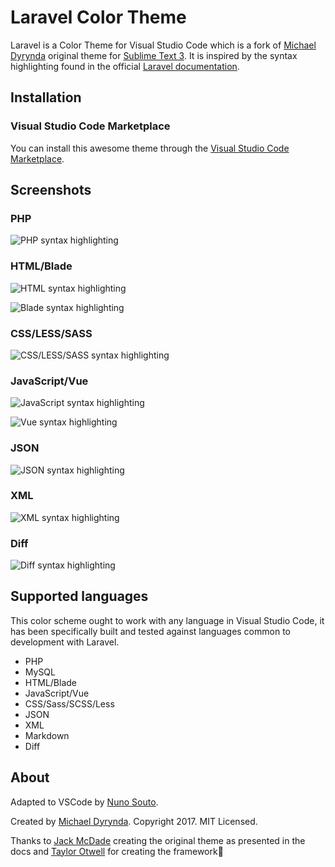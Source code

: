 # Laravel Color Theme

Laravel is a Color Theme for Visual Studio Code which is a fork of [Michael Dyrynda](https://twitter.com/michaeldyrynda) original theme for [Sublime Text 3](https://github.com/michaeldyrynda/Laravel.tmTheme). It is inspired by the syntax highlighting found in the official [Laravel documentation](https://laravel.com/docs).

## Installation

### Visual Studio Code Marketplace

You can install this awesome theme through the [Visual Studio Code Marketplace](https://marketplace.visualstudio.com/items?itemName=nsouto.laravel).

## Screenshots

### PHP

![PHP syntax highlighting](screenshots/php.png)

### HTML/Blade

![HTML syntax highlighting](screenshots/html.png)

![Blade syntax highlighting](screenshots/blade.png)

### CSS/LESS/SASS

![CSS/LESS/SASS syntax highlighting](screenshots/scss.png)

### JavaScript/Vue

![JavaScript syntax highlighting](screenshots/javascript.png)

![Vue syntax highlighting](screenshots/vue.png)

### JSON

![JSON syntax highlighting](screenshots/json.png)

### XML

![XML syntax highlighting](screenshots/xml.png)

### Diff

![Diff syntax highlighting](screenshots/diff.png)

## Supported languages

This color scheme ought to work with any language in Visual Studio Code, it has been specifically built and tested against languages common to development with Laravel.

* PHP
* MySQL
* HTML/Blade
* JavaScript/Vue
* CSS/Sass/SCSS/Less
* JSON
* XML
* Markdown
* Diff

## About

Adapted to VSCode by [Nuno Souto](https://twitter.com/nsouto).

Created by [Michael Dyrynda](https://twitter.com/michaeldyrynda). Copyright 2017. MIT Licensed.

Thanks to [Jack McDade](https://twitter.com/jackmcdade) creating the original theme as presented in the docs and [Taylor Otwell](https://twitter.com/taylorotwell) for creating the framework💖